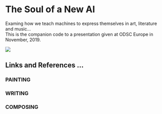 # The Soul of a New AI
Examing how we teach machines to express themselves in art, literature and music... <BR>
This is the companion code to a presentation given at ODSC Europe in November, 2019.

![](./tenor.gif)

## Links and References ...

### PAINTING

### WRITING

### COMPOSING
